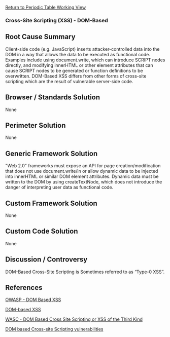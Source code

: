 [Return to Periodic Table Working
View](OWASP_Periodic_Table_of_Vulnerabilities#Periodic_Table_of_Vulnerabilities "wikilink")

### Cross-Site Scripting (XSS) - DOM-Based

## Root Cause Summary

Client-side code (e.g. JavaScript) inserts attacker-controlled data into
the DOM in a way that allows the data to be executed as functional code.
Examples include using document.write, which can introduce SCRIPT nodes
directly, and modifying innerHTML or other element attributes that can
cause SCRIPT nodes to be generated or function definitions to be
overwritten. DOM-Based XSS differs from other forms of cross-site
scripting which are the result of vulnerable server-side code.

## Browser / Standards Solution

None

## Perimeter Solution

None

## Generic Framework Solution

"Web 2.0" frameworks must expose an API for page creation/modification
that does not use document.write/ln or allow dynamic data to be injected
into innerHTML or similar DOM element attributes. Dynamic data must be
written to the DOM by using createTextNode, which does not introduce the
danger of interpreting user data as functional code.

## Custom Framework Solution

None

## Custom Code Solution

None

## Discussion / Controversy

DOM-Based Cross-Site Scripting is Sometimes referred to as “Type-0 XSS”.

## References

[OWASP - DOM Based XSS](https://www.owasp.org/index.php/DOM_Based_XSS)

[DOM-based XSS](http://www.mediawiki.org/wiki/DOM-based_XSS)

[WASC - DOM Based Cross Site Scripting or XSS of the Third
Kind](http://www.webappsec.org/projects/articles/071105.shtml)

[DOM based Cross-site Scripting
vulnerabilities](http://www.acunetix.com/blog/web-security-zone/dom-xss/)